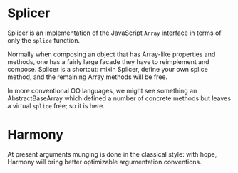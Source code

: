 # Splicer #

Splicer is an implementation of the JavaScript `Array` interface in terms of only the `splice` function.

Normally when composing an object that has Array-like properties and methods, one has a fairly large facade they have to reimplement and compose.  Splicer is a shortcut: mixin Splicer, define your own splice method, and the remaining Array methods will be free.

In more conventional OO languages, we might see something an AbstractBaseArray which defined a number of concrete methods but leaves a virtual `splice` free; so it is here.

# Harmony #

At present arguments munging is done in the classical style: with hope, Harmony will bring better optimizable argumentation conventions.
